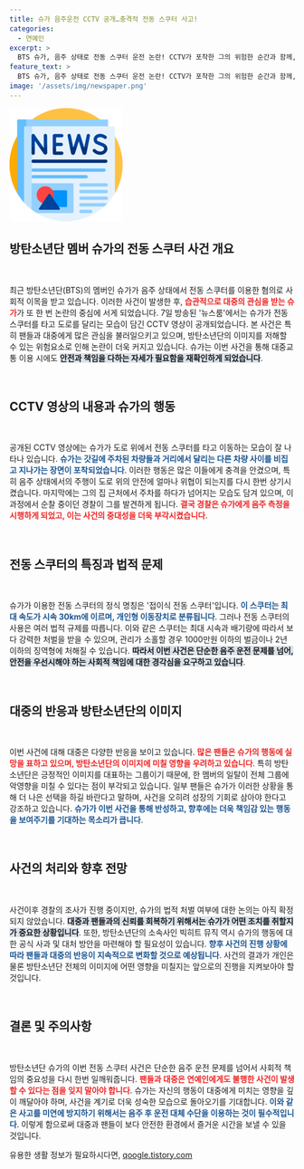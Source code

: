 ```yaml
---
title: 슈가 음주운전 CCTV 공개…충격적 전동 스쿠터 사고!
categories:
  - 연예인
excerpt: >
  BTS 슈가, 음주 상태로 전동 스쿠터 운전 논란! CCTV가 포착한 그의 위험한 순간과 함께, 법적 처벌 가능성까지 점검해봅니다. 클릭해 자세한 내용을 확인하세요!
feature_text: >
  BTS 슈가, 음주 상태로 전동 스쿠터 운전 논란! CCTV가 포착한 그의 위험한 순간과 함께, 법적 처벌 가능성까지 점검해봅니다. 클릭해 자세한 내용을 확인하세요!
image: '/assets/img/newspaper.png'
---
```


<p><img src="/assets/img/newspaper.png" alt="kimp 속보" /></p>

<h2 data-ke-size="size26">방탄소년단 멤버 슈가의 전동 스쿠터 사건 개요</h2>

<p data-ke-size="size16">&nbsp;</p>

<p>최근 방탄소년단(BTS)의 멤버인 슈가가 음주 상태에서 전동 스쿠터를 이용한 혐의로 사회적 이목을 받고 있습니다. 이러한 사건이 발생한 후, <b><span style="color: #ee2323;">습관적으로 대중의 관심을 받는 슈가</span></b>가 또 한 번 논란의 중심에 서게 되었습니다. 7일 방송된 '뉴스룸'에서는 슈가가 전동 스쿠터를 타고 도로를 달리는 모습이 담긴 CCTV 영상이 공개되었습니다. 본 사건은 특히 팬들과 대중에게 많은 관심을 불러일으키고 있으며, 방탄소년단의 이미지를 저해할 수 있는 위험요소로 인해 논란이 더욱 커지고 있습니다. 슈가는 이번 사건을 통해 대중교통 이용 시에도 <b><span style="background-color: #21538527;">안전과 책임을 다하는 자세가 필요함을 재확인하게 되었습니다</span></b>.</p>

<p data-ke-size="size16">&nbsp;</p>

<h2 data-ke-size="size26">CCTV 영상의 내용과 슈가의 행동</h2>

<p data-ke-size="size16">&nbsp;</p>

<p>공개된 CCTV 영상에는 슈가가 도로 위에서 전동 스쿠터를 타고 이동하는 모습이 잘 나타나 있습니다. <b><span style="color: #1a5490;">슈가는 갓길에 주차된 차량들과 거리에서 달리는 다른 차량 사이를 비집고 지나가는 장면이 포착되었습니다</span></b>. 이러한 행동은 많은 이들에게 충격을 안겼으며, 특히 음주 상태에서의 주행이 도로 위의 안전에 얼마나 위협이 되는지를 다시 한번 상기시켰습니다. 마지막에는 그의 집 근처에서 주차를 하다가 넘어지는 모습도 담겨 있으며, 이 과정에서 순찰 중이던 경찰이 그를 발견하게 됩니다. <b><span style="color: #ee2323;">결국 경찰은 슈가에게 음주 측정을 시행하게 되었고, 이는 사건의 중대성을 더욱 부각시켰습니다</span></b>.</p>

<p data-ke-size="size16">&nbsp;</p>

<h2 data-ke-size="size26">전동 스쿠터의 특징과 법적 문제</h2>

<p data-ke-size="size16">&nbsp;</p>

<p>슈가가 이용한 전동 스쿠터의 정식 명칭은 '접이식 전동 스쿠터'입니다. <b><span style="color: #1a5490;">이 스쿠터는 최대 속도가 시속 30km에 이르며, 개인형 이동장치로 분류됩니다</span></b>. 그러나 전동 스쿠터의 사용은 여러 법적 규제를 따릅니다. 이와 같은 스쿠터는 최대 시속과 배기량에 따라서 보다 강력한 처벌을 받을 수 있으며, 관리가 소홀할 경우 1000만원 이하의 벌금이나 2년 이하의 징역형에 처해질 수 있습니다. <b><span style="background-color: #21538527;">따라서 이번 사건은 단순한 음주 운전 문제를 넘어, 안전을 우선시해야 하는 사회적 책임에 대한 경각심을 요구하고 있습니다</span></b>.</p>

<p data-ke-size="size16">&nbsp;</p>

<h2 data-ke-size="size26">대중의 반응과 방탄소년단의 이미지</h2>

<p data-ke-size="size16">&nbsp;</p>

<p>이번 사건에 대해 대중은 다양한 반응을 보이고 있습니다. <b><span style="color: #ee2323;">많은 팬들은 슈가의 행동에 실망을 표하고 있으며, 방탄소년단의 이미지에 미칠 영향을 우려하고 있습니다</span></b>. 특히 방탄소년단은 긍정적인 이미지를 대표하는 그룹이기 때문에, 한 멤버의 일탈이 전체 그룹에 악영향을 미칠 수 있다는 점이 부각되고 있습니다. 일부 팬들은 슈가가 이러한 상황을 통해 더 나은 선택을 하길 바란다고 말하며, 사건을 오히려 성장의 기회로 삼아야 한다고 강조하고 있습니다. <b><span style="color: #1a5490;">슈가가 이번 사건을 통해 반성하고, 향후에는 더욱 책임감 있는 행동을 보여주기를 기대하는 목소리가 큽니다</span></b>.</p>

<p data-ke-size="size16">&nbsp;</p>

<h2 data-ke-size="size26">사건의 처리와 향후 전망</h2>

<p data-ke-size="size16">&nbsp;</p>

<p>사건이후 경찰의 조사가 진행 중이지만, 슈가의 법적 처벌 여부에 대한 논의는 아직 확정되지 않았습니다. <b><span style="background-color: #21538527;">대중과 팬들과의 신뢰를 회복하기 위해서는 슈가가 어떤 조치를 취할지가 중요한 상황입니다</span></b>. 또한, 방탄소년단의 소속사인 빅히트 뮤직 역시 슈가의 행동에 대한 공식 사과 및 대처 방안을 마련해야 할 필요성이 있습니다. <b><span style="color: #1a5490;">향후 사건의 진행 상황에 따라 팬들과 대중의 반응이 지속적으로 변화할 것으로 예상됩니다</span></b>. 사건의 결과가 개인은 물론 방탄소년단 전체의 이미지에 어떤 영향을 미칠지는 앞으로의 진행을 지켜보아야 할 것입니다.</p>

<p data-ke-size="size16">&nbsp;</p>

<h2 data-ke-size="size26">결론 및 주의사항</h2>

<p data-ke-size="size16">&nbsp;</p>

<p>방탄소년단 슈가의 이번 전동 스쿠터 사건은 단순한 음주 운전 문제를 넘어서 사회적 책임의 중요성을 다시 한번 일깨워줍니다. <b><span style="color: #ee2323;">팬들과 대중은 연예인에게도 불행한 사건이 발생할 수 있다는 점을 잊지 말아야 합니다</span></b>. 슈가는 자신의 행동이 대중에게 미치는 영향을 깊이 깨달아야 하며, 사건을 계기로 더욱 성숙한 모습으로 돌아오기를 기대합니다. <b><span style="color: #1a5490;">이와 같은 사고를 미연에 방지하기 위해서는 음주 후 운전 대체 수단을 이용하는 것이 필수적입니다</span></b>. 이렇게 함으로써 대중과 팬들이 보다 안전한 환경에서 즐거운 시간을 보낼 수 있을 것입니다.</p>
유용한 생활 정보가 필요하시다면, <a href="https://qoogle.tistory.com" rel="dofollow">qoogle.tistory.com</a>


